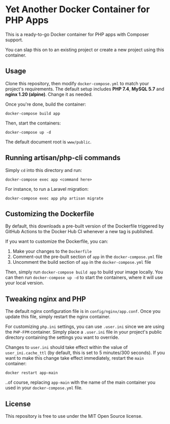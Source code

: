 # Yet Another Docker Container for PHP Apps

This is a ready-to-go Docker container for PHP apps with Composer support.

You can slap this on to an existing project or create a new project using this container.

## Usage

Clone this repository, then modify `docker-compose.yml` to match your project's requirements. The default setup includes **PHP 7.4**, **MySQL 5.7** and **nginx 1.20 (alpine)**. Change it as needed.

Once you're done, build the container:

```
docker-compose build app
```

Then, start the containers:

```
docker-compose up -d
```

The default document root is `www/public`.

## Running artisan/php-cli commands

Simply `cd` into this directory and run:

```
docker-compose exec app <command here>
```

For instance, to run a Laravel migration:

```
docker-compose exec app php artisan migrate
```

## Customizing the Dockerfile

By default, this downloads a pre-built version of the Dockerfile triggered by GitHub Actions to the Docker Hub CI whenever a new tag is published.

If you want to customize the Dockerfile, you can:

1. Make your changes to the `Dockerfile`
2. Comment-out the pre-built section of `app` in the `docker-compose.yml` file
3. Uncomment the build section of `app` in the `docker-compose.yml` file

Then, simply run `docker-compose build app` to build your image locally. You can then run `docker-compose up -d` to start the containers, where it will use your local version.

## Tweaking nginx and PHP

The default nginx configuration file is in `config/nginx/app.conf`. Once you update this file, simply restart the nginx container.

For customizing `php.ini` settings, you can use `.user.ini` since we are using the `PHP-FPM` container. Simply place a `.user.ini` file in your project's public directory containing the settings you want to override.

Changes to `user.ini` should take effect within the value of `user_ini.cache_ttl` (by default, this is set to 5 minutes/300 seconds). If you want to make this change take effect immediately, restart the `main` container:

```
docker restart app-main
```

..of course, replacing `app-main` with the name of the main container you used in your `docker-compose.yml` file.

## License

This repository is free to use under the MIT Open Source license.